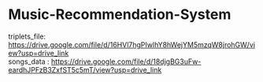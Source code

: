 # Music-Recommendation-System

triplets_file: https://drive.google.com/file/d/16HVl7hgPIwlhY8hWejYM5mzqW8jrohGW/view?usp=drive_link <br/>
songs_data : https://drive.google.com/file/d/18djgBG3uFw-eardhJPFzB3ZxfST5c5mT/view?usp=drive_link
